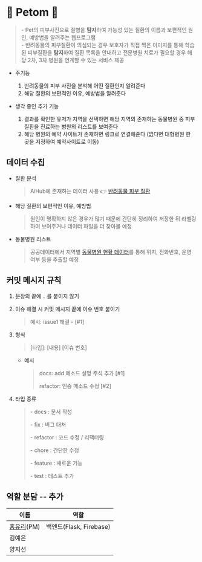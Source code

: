 # :feet: Petom :feet:

> \- Pet의 피부사진으로 질병을 **탐지**하여 가능성 있는 질환의 이름과 보편적인 원인, 예방법을 알려주는 웹프로그램  
> \- 반려동물의 피부질환이 의심되는 경우 보호자가 직접 찍은 이미지를 통해 학습된 피부질환을 **탐지**하여 질환 목록을 안내하고 전문병원 치료가 필요할 경우 해당 2차, 3차 병원을 연계할 수 있는 서비스 제공

- 주기능

  1. 반려동물의 피부 사진을 분석해 어떤 질환인지 알려준다
  2. 해당 질환의 보편적인 이유, 예방법을 알려준다

- 생각 중인 추가 기능
  1. 결과를 확인한 유저가 지역을 선택하면 해당 지역의 존재하는 동물병원 중 피부질환을 진료하는 병원의 리스트를 보여준다
  2. 해당 병원의 예약 사이트가 존재하면 링크로 연결해준다 (없다면 대형병원 한 곳을 지정하여 예약사이트로 이동)

## 데이터 수집

- 질환 분석

  > AiHub에 존재하는 데이터 사용 :point_right: [반려동물 피부 질환](https://aihub.or.kr/aihubdata/data/view.do?currMenu=115&topMenu=100&aihubDataSe=realm&dataSetSn=561)

- 해당 질환의 보편적인 이유, 예방법

  > 원인이 명확하지 않은 경우가 많기 때문에 간단히 정리하여 저장한 뒤 라벨링하여 보여주거나 데이터 파일을 더 찾아볼 예정

- 동물병원 리스트
  > 공공데이터에서 지역별 [동물병원 현황 데이터](https://www.data.go.kr/tcs/dss/selectDataSetList.do?dType=TOTAL&keyword=%EB%8F%99%EB%AC%BC%EB%B3%91%EC%9B%90&detailKeyword=&publicDataPk=&recmSe=&detailText=&relatedKeyword=&commaNotInData=&commaAndData=&commaOrData=&must_not=&tabId=&dataSetCoreTf=&coreDataNm=&sort=&relRadio=&orgFullName=&orgFilter=&org=&orgSearch=&currentPage=1&perPage=10&brm=&instt=&svcType=&kwrdArray=&extsn=&coreDataNmArray=&pblonsipScopeCode=)를 통해 위치, 전화번호, 운영 여부 등을 추출할 예정

## 커밋 메시지 규칙

1. 문장의 끝에 `.` 를 붙이지 않기

2. 이슈 해결 시 커밋 메시지 끝에 이슈 번호 붙이기

   > 예시: issue1 해결 - [#1]

3. 형식

   > [타입]: [내용] [이슈 번호]

   - 예시

     > docs: add 메소드 설명 주석 추가 [#1]
     >
     > refactor: 인증 메소드 수정 [#2]

4. 타입 종류

   > \- docs : 문서 작성
   >
   > \- fix : 버그 대처
   >
   > \- refactor : 코드 수정 / 리팩터링
   >
   > \- chore : 간단한 수정
   >
   > \- feature : 새로운 기능
   >
   > \- test : 테스트 추가

## 역할 분담 -- **추가**

| 이름                                       | 역할                    |
| ------------------------------------------ | ----------------------- |
| [홍유리](https://github.com/teraglass)(PM) | 백엔드(Flask, Firebase) |
| 김예은                                     |                         |
| 양지선                                     |                         |
